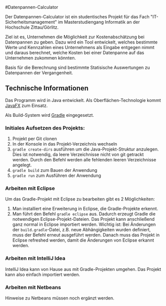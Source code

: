 #Datenpannen-Calculator

Der Datenpannen-Calculator ist ein studentisches Projekt
für das Fach "IT-Sicherheitsmanagement" im Masterstudiengang Informatik
an der Hochschule Zittau/Görlitz.

Ziel ist es, Unternehmen die Möglichkeit zur Kostenabschätzung bei
Datenpannen zu geben. Dazu wird ein Tool entwickelt, welches bestimmte Werte
und Kennzahlen eines Unternehmens als Eingabe entgegen nimmt und daraus berechnet,
welche Kosten bei einer Datenpanne auf das Unternehmen zukommen könnten.

Basis für die Berechnung sind bestimmte Statisische Auswertungen zu Datenpannen der Vergangenheit.

## Technische Informationen

Das Programm wird in Java entwickelt. Als Oberflächen-Technologie kommt [JavaFX](http://docs.oracle.com/javafx/)
zum Einsatz.

Als Build-System wird [Gradle](http://www.gradle.org/) eingegesetzt.

### Initiales Aufsetzen des Projekts:
1. Projekt per Git clonen
2. In der Konsole in das Projekt-Verzeichnis wechseln
3. `gradle create-dirs` ausführen um die Java-Projekt-Struktur anzulegen. Dies ist notwendig, da leere
Verzeichnisse nicht von git getrackt werden. Durch den Befehl werden alle fehlenden leeren Verzeichnisse angelegt.
4. `gradle build` zum Bauen der Anwendung
5. `gradle run` zum Ausführen der Anwendung

### Arbeiten mit Eclipse
Um das Gradle-Projekt mit Eclipse zu bearbeiten gibt es 2 Möglichkeiten:
1. Man installiert eine Erweiterung in Eclipse, die Gradle-Projekte erkennt.
2. Man führt den Befehl `gradle eclipse` aus. Dadurch erzeugt Gradle die notwendigen Eclipse-Projekt-Dateien. Das Projekt kann anschließend ganz normal in Eclipse importiert werden. Wichtig ist: Bei Änderungen der `build.gradle`-Datei, z.B. neue Abhängigkeiten wurden definiert, muss der Befehl erneut ausgeführt werden. Danach muss das Projekt in Eclipse refreshed werden, damit die Änderungen von Eclipse erkannt werden.

### Arbeiten mit IntelliJ Idea

IntelliJ Idea kann von Hause aus mit Gradle-Projekten umgehen. Das Projekt kann also einfach importiert werden.

### Arbeiten mit Netbeans

Hinweise zu Netbeans müssen noch ergänzt werden.

